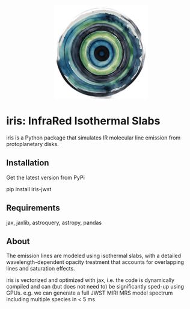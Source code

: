 <p align='center'>
  <img src="./src/iris/iris.png" width="250" height="250">
  <br>
</p>


# iris: InfraRed Isothermal Slabs

iris is a Python package that simulates IR molecular line emission from protoplanetary disks. 

## Installation
Get the latest version from PyPi

pip install iris-jwst

## Requirements
jax, jaxlib, astroquery, astropy, pandas

## About

The emission lines are modeled using isothermal slabs, with a detailed wavelength-dependent opacity
treatment that accounts for overlapping lines and saturation effects. 

iris is vectorized and optimized with jax, i.e. the code is dynamically compiled and can (but does not need to) be significantly sped-up using GPUs. 
e.g. we can generate a full JWST MIRI MRS model spectrum including multiple species in < 5 ms

